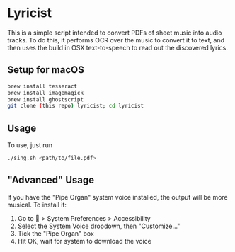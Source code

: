 # Lyricist

This is a simple script intended to convert PDFs of sheet music into audio tracks. To do this, it performs OCR over the music to convert it to text, and then uses the build in OSX text-to-speech to read out the discovered lyrics.

## Setup for macOS
``` bash
brew install tesseract
brew install imagemagick
brew install ghostscript
git clone (this repo) lyricist; cd lyricist
```

## Usage

To use, just run
``` bash
./sing.sh <path/to/file.pdf>
```

## "Advanced" Usage

If you have the "Pipe Organ" system voice installed, the output will be more musical. To install it:

1. Go to  > System Preferences > Accessibility
2. Select the System Voice dropdown, then "Customize..."
3. Tick the "Pipe Organ" box
4. Hit OK, wait for system to download the voice
